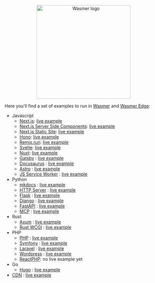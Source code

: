
<div align="center">

  <a href="https://wasmer.io" target="_blank">
    <picture>
      <source srcset="https://raw.githubusercontent.com/wasmerio/wasmer/master/assets/logo-white.png"  media="(prefers-color-scheme: dark)">
      <img width="300" src="https://raw.githubusercontent.com/wasmerio/wasmer/master/assets/logo.png" alt="Wasmer logo">
    </picture>
  </a>
  
  </div>

Here you'll find a set of examples to run in [Wasmer](https://wasmer.io) and [Wasmer Edge](https://wasmer.io/products/edge):
* Javascript
  * [Next.js](https://github.com/wasmer-examples/next-wasmer-starter): [live example](https://next-rsc-hn.wasmer.app/)
  * [Next.js Server Side Components](https://github.com/wasmer-examples/next-server-components-wasmer-starter): [live example](https://nextjs-wasmer-starter.wasmer.app/)
  * [Next.js Static Site](https://github.com/wasmer-examples/next-static-wasmer-starter): [live example](https://wasmer-edge-next-ssg-sample.wasmer.app/)
  * [Hono](https://github.com/wasmer-examples/hono-wasmer-starter): [live example](https://hono-wasmer-starter.wasmer.app/)
  * [Remix.run](https://github.com/wasmer-examples/remix-wasmer-starter): [live example](https://remix-wasmer-starter.wasmer.app/)
  * [Svelte](https://github.com/wasmer-examples/svelte-wasmer-starter): [live example](https://wasmer-edge-svelte-sample.wasmer.app/)
  * [Nuxt](https://github.com/wasmer-examples/nuxt-wasmer-starter): [live example](https://wasmer-edge-nuxt-ssg-sample.wasmer.app/)
  * [Gatsby](https://github.com/wasmer-examples/gatsby-wasmer-starter) : [live example](https://wasmer-edge-gatsby-sample.wasmer.app/)
  * [Docusaurus](https://github.com/wasmer-examples/docusaurus-wasmer-starter) : [live example](https://wasmer-edge-docusaurus-sample.wasmer.app/)
  * [Astro](https://github.com/wasmer-examples/astro-wasmer-starter) : [live example](https://wasmer-edge-astro-sample.wasmer.app/)
  * [JS Service Worker](https://github.com/wasmer-examples/js-worker-wasmer-starter) : [live example](https://wasmer-js-worker-starter.wasmer.app/)
* Python
  * [mkdocs](https://github.com/wasmer-examples/mkdocs-wasmer-starter) : [live example](https://wasmer-edge-mkdocs-sample.wasmer.app/)
  * [HTTP Server](https://github.com/wasmer-examples/python-wasmer-starter) : [live example](https://python-worker-wasmer-starter-worker.wasmer.app/)
  * [Flask](https://github.com/wasmer-examples/python-flask-starter) : [live example](https://wasmer-python-flask-server-worker.wasmer.app/)
  * [Django](https://github.com/wasmer-examples/django-wasmer-starter) : [live example](https://django-template.wasmer.app)
  * [FastAPI](https://github.com/wasmer-examples/fastapi-wasmer-starter) : [live example](https://fastapi-template.wasmer.app)
  * [MCP](https://github.com/wasmer-examples/mcp-wasmer-starter) : [live example](https://mcp-template.wasmer.app)
* Rust
  * [Axum](https://github.com/wasmer-examples/wasmer-axum-starter) : [live example](https://wasix-axum-example.wasmer.app/)
  * [Rust WCGI](https://github.com/wasmer-examples/wcgi-rust-starter) : [live example](https://wcgi-rust-starter.wasmer.app/)
* PHP
  * [PHP](https://github.com/wasmer-examples/php-wasmer-starter) : [live example](https://php-starter-wasmer-examples.wasmer.app/)
  * [Symfony](https://github.com/wasmer-examples/symfony-wasmer-starter) : [live example](https://symfony-wasmer-examples.wasmer.app/)
  * [Laravel](https://github.com/wasmer-examples/laravel-wasmer-starter) : [live example](https://laravel-wasmer-examples.wasmer.app/)
  * [Wordpress](https://github.com/wasmer-examples/wordpress-wasmer-starter) : [live example](https://wordpress-wasmer-examples.wasmer.app/)
  * [ReactPHP](https://github.com/wasmer-examples/reactphp-wasmer-starter): no live example yet
* Go
  * [Hugo](https://github.com/wasmer-examples/hugo-wasmer-starter) : [live example](https://wasmer-edge-hugo-sample.wasmer.app/)
* [CDN](https://github.com/wasmer-examples/cdn-wasmer-starter) : [live example](https://cdn-wasmer-starter.wasmer.app/)
